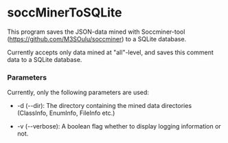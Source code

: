 # soccMinerToSQLite

This program saves the JSON-data mined with Soccminer-tool (https://github.com/M3SOulu/soccminer) to a SQLite database.

Currently accepts only data mined at "all"-level, and saves this comment data to a SQLite database.

<h3>Parameters</h3>

Currently, only the following parameters are used:

- -d (--dir): The directory containing the mined data directories (ClassInfo, EnumInfo, FileInfo etc.)

- -v (--verbose): A boolean flag whether to display logging information or not.

